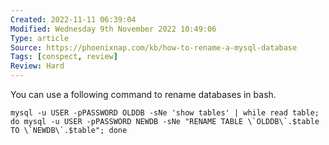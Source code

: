 ```yaml
---
Created: 2022-11-11 06:39:04
Modified: Wednesday 9th November 2022 10:49:06
Type: article
Source: https://phoenixnap.com/kb/how-to-rename-a-mysql-database
Tags: [conspect, review]
Review: Hard
---
```


You can use a following command to rename databases in bash.

```console
mysql -u USER -pPASSWORD OLDDB -sNe 'show tables' | while read table; do mysql -u USER -pPASSWORD NEWDB -sNe "RENAME TABLE \`OLDDB\`.$table TO \`NEWDB\`.$table"; done
```